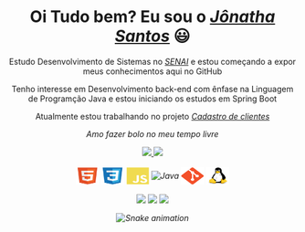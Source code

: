 
</div>

<div>
  <h1 align="center">Oi Tudo bem? Eu sou o <a href="https://www.linkedin.com/in/j%C3%B4natha-santos-5059771b0/"><i>Jônatha Santos</i></a> 😃️</h1>
  <p align="center">Estudo Desenvolvimento de Sistemas no <a href="http://www.senaicimatec.com.br//"><i>SENAI</i></a> e estou começando a expor meus conhecimentos aqui no GitHub</span>
  <p align="center">Tenho interesse em Desenvolvimento back-end com ênfase na Linguagem de Programção Java e estou iniciando os estudos em Spring Boot</p>
  <p align="center"> Atualmente estou trabalhando no projeto   <a href="https://github.com/Jonatha10/cadastroClientes"><i>Cadastro de clientes<i></a></p>
  <p align="center">Amo fazer bolo no meu tempo livre</p>
</div>



<div align="center">
  <a href="https://github.com/Jonatha10">
    <img height="150em" src="https://github-readme-stats.vercel.app/api?username=Jonatha10&count_private=true&include_all_commits=true&show_icons=true&theme=dracula&hide_border=false&show_owner=true"/>
    <img height="150em" src="https://github-readme-stats.vercel.app/api/top-langs/?username=Jonatha10&theme=dracula&hide_border=false&&layout=compact"/>
  </a>
</div>

<div align="center" valign="top"><br>
  <img align="center" alt="HTML" height="30" width="40" src="https://raw.githubusercontent.com/devicons/devicon/master/icons/html5/html5-original.svg">
  <img align="center" alt="CSS" height="30" width="40" src="https://raw.githubusercontent.com/devicons/devicon/master/icons/css3/css3-original.svg">
  <img align="center" alt="Js" height="30" width="40" src="https://raw.githubusercontent.com/devicons/devicon/master/icons/javascript/javascript-plain.svg">
  <img align="center" alt="Java" height="30" width="40" src="https://raw.githubusercontent.com/jmnote/z-icons/master/svg/java.svg">
  
  <img align="center" alt="git" height="30" width="40" src="https://raw.githubusercontent.com/devicons/devicon/master/icons/git/git-original.svg">
 
  <img align="center" alt="linux" height="30" width="40" src="https://raw.githubusercontent.com/devicons/devicon/master/icons/linux/linux-original.svg">
</div><br>

<div align="center">
  <a href="https://twitter.com/GU3L0_" target="_blank"><img src="https://img.shields.io/badge/Twitter-1DA1F2?style=for-the-badge&logo=twitter&logoColor=white" target="_blank"></a>
  <a href="https://www.linkedin.com/in/j%C3%B4natha-santos-5059771b0/" target="_blank"><img src="https://img.shields.io/badge/-LinkedIn-%230077B5?style=for-the-badge&logo=linkedin&logoColor=white" target="_blank"></a> 
  <a href="mailto:jonatha949@gmail.com"><img src="https://img.shields.io/badge/-Gmail-%23333?style=for-the-badge&logo=gmail&logoColor=white" target="_blank"></a>
</div>

<div align="center">
  
  ![Snake animation](https://github.com/Jonatha10/Jonatha10/blob/output/github-contribution-grid-snake.svg)
  
</div>
